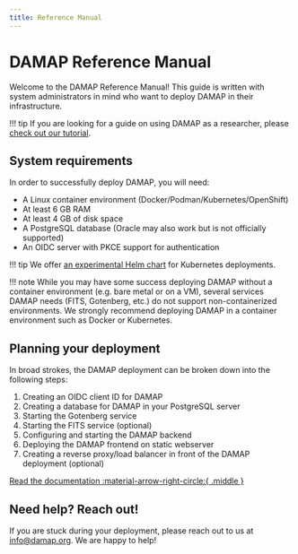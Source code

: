 ```yaml
---
title: Reference Manual
---
```


# DAMAP Reference Manual

Welcome to the DAMAP Reference Manual! This guide is written with system administrators in mind who want to deploy DAMAP in their infrastructure.

!!! tip
    If you are looking for a guide on using DAMAP as a researcher, please [check out our tutorial](https://zenodo.org/records/14000899/preview/DAMAP_tutorial_202410.pdf?include_deleted=0).

## System requirements

In order to successfully deploy DAMAP, you will need:

- A Linux container environment (Docker/Podman/Kubernetes/OpenShift)
- At least 6 GB RAM
- At least 4 GB of disk space
- A PostgreSQL database (Oracle may also work but is not officially supported)
- An OIDC server with PKCE support for authentication

!!! tip
    We offer [an experimental Helm chart](https://github.com/damap-org/damap-backend/pull/393) for Kubernetes deployments.

!!! note
    While you may have some success deploying DAMAP without a container environment (e.g. bare metal or on a VM), several services DAMAP needs (FITS, Gotenberg, etc.) do not support non-containerized environments. We strongly recommend deploying DAMAP in a container environment such as Docker or Kubernetes.

## Planning your deployment

In broad strokes, the DAMAP deployment can be broken down into the following steps:

1. Creating an OIDC client ID for DAMAP
2. Creating a database for DAMAP in your PostgreSQL server
3. Starting the Gotenberg service
4. Starting the FITS service (optional)
5. Configuring and starting the DAMAP backend
6. Deploying the DAMAP frontend on static webserver
7. Creating a reverse proxy/load balancer in front of the DAMAP deployment (optional)

[Read the documentation  :material-arrow-right-circle:{ .middle }](deployment/index.md)

## Need help? Reach out!

If you are stuck during your deployment, please reach out to us at [&#105;&#110;&#102;&#111;&#64;&#100;&#97;&#109;&#97;&#112;&#46;&#111;&#114;&#103;](&#109;&#97;&#105;&#108;&#116;&#111;&#58;&#105;&#110;&#102;&#111;&#64;&#100;&#97;&#109;&#97;&#112;&#46;&#111;&#114;&#103;). We are happy to help!
